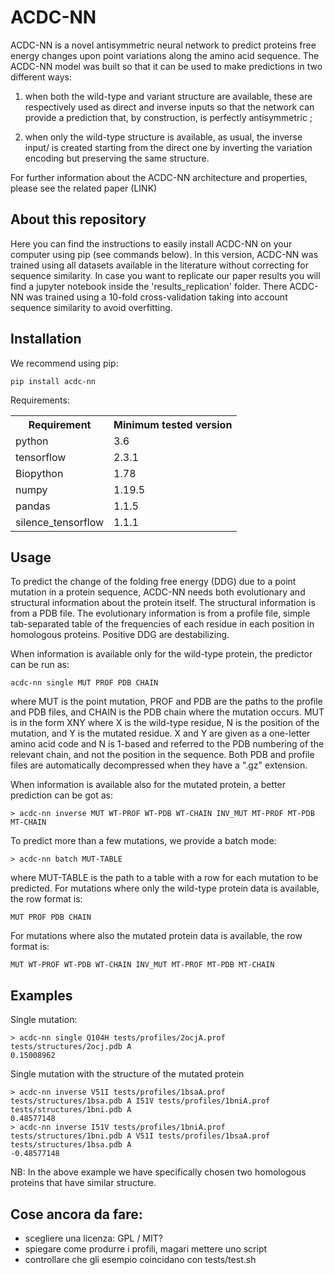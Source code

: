 # ACDC-NN

ACDC-NN is a novel antisymmetric neural network to predict proteins free energy changes upon point variations along the amino acid sequence.
The ACDC-NN model was built so that it can be used to make predictions in two different ways: 

1. when both the wild-type and variant structure are available, these are respectively used as direct and inverse inputs so that the network can provide a prediction that, by construction, is perfectly antisymmetric ; 

2. when only the wild-type structure is available, as usual, the inverse input/ is created starting from the direct one by inverting the variation encoding but preserving the same structure. 

For further information about the ACDC-NN architecture and properties, please see the related paper (LINK)

## About this repository

Here you can find the instructions to easily install ACDC-NN on your computer using pip (see commands below).
In this version, ACDC-NN was trained using all datasets available in the literature without correcting for sequence similarity.
In case you want to replicate our paper results you will find a jupyter notebook inside the 'results_replication' folder.
There ACDC-NN was trained using a 10-fold cross-validation taking into account sequence similarity to avoid overfitting.

## Installation

We recommend using pip:
```
pip install acdc-nn
```

Requirements:
<table>
  <tr><th>Requirement</th><th>Minimum tested version</th></tr>
  <tr><td>python</td><td>3.6</td></tr>
  <tr><td>tensorflow</td><td>2.3.1</td></tr>
  <tr><td>Biopython</td><td>1.78</td></tr>
  <tr><td>numpy</td><td>1.19.5</td></tr>
  <tr><td>pandas</td><td>1.1.5</td></tr>
  <tr><td>silence_tensorflow</td><td>1.1.1</td></tr>
</table>

## Usage
To predict the change of the folding free energy (DDG) due to a point mutation in a protein sequence, ACDC-NN needs both evolutionary and structural information about the protein itself. The structural information is from a PDB file. The evolutionary information is from a profile file, simple tab-separated table of the frequencies of each residue in each position in homologous proteins. Positive DDG are destabilizing.

When information is available only for the wild-type protein, the predictor can be run as:
```
acdc-nn single MUT PROF PDB CHAIN
```
where MUT is the point mutation, PROF and PDB are the paths to the profile and PDB files, and CHAIN is the PDB chain where the mutation occurs. MUT is in the form XNY where X is the wild-type residue, N is the position of the mutation, and Y is the mutated residue. X and Y are given as a one-letter amino acid code and N is 1-based and referred to the PDB numbering of the relevant chain, and not the position in the sequence. Both PDB and profile files are automatically decompressed when they have a ".gz" extension.

When information is available also for the mutated protein, a better prediction can be got as:
```
> acdc-nn inverse MUT WT-PROF WT-PDB WT-CHAIN INV_MUT MT-PROF MT-PDB MT-CHAIN 
```

To predict more than a few mutations, we provide a batch mode:
```
> acdc-nn batch MUT-TABLE
```
where MUT-TABLE is the path to a table with a row for each mutation to be predicted. For mutations where only the wild-type protein data is available, the row format is:
```
MUT PROF PDB CHAIN
```
For mutations where also the mutated protein data is available, the row format is:
```
MUT WT-PROF WT-PDB WT-CHAIN INV_MUT MT-PROF MT-PDB MT-CHAIN
```

## Examples
Single mutation:
```
> acdc-nn single Q104H tests/profiles/2ocjA.prof tests/structures/2ocj.pdb A
0.15008962
```
Single mutation with the structure of the mutated protein
```
> acdc-nn inverse V51I tests/profiles/1bsaA.prof tests/structures/1bsa.pdb A I51V tests/profiles/1bniA.prof tests/structures/1bni.pdb A 
0.48577148
> acdc-nn inverse I51V tests/profiles/1bniA.prof tests/structures/1bni.pdb A V51I tests/profiles/1bsaA.prof tests/structures/1bsa.pdb A
-0.48577148
```

NB: In the above example we have specifically chosen two homologous proteins that have similar structure.

## Cose ancora da fare:
- scegliere una licenza: GPL / MIT?
- spiegare come produrre i profili, magari mettere uno script
- controllare che gli esempio coincidano con tests/test.sh
